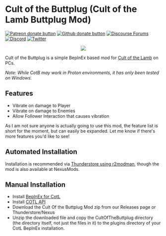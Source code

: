 # Cult of the Buttplug (Cult of the Lamb Buttplug Mod)

[![Patreon donate button](https://img.shields.io/badge/patreon-donate-yellow.svg)](https://www.patreon.com/qdot)
[![Github donate button](https://img.shields.io/badge/github-donate-ff69b4.svg)](https://www.github.com/sponsors/qdot)
[![Discourse Forums](https://img.shields.io/discourse/status?label=buttplug.io%20forums&server=https%3A%2F%2Fdiscuss.buttplug.io)](https://discuss.buttplug.io)
[![Discord](https://img.shields.io/discord/353303527587708932.svg?logo=discord)](https://discord.buttplug.io)
[![Twitter](https://img.shields.io/twitter/follow/buttplugio.svg?style=social&logo=twitter)](https://twitter.com/buttplugio)

<p align="center">
  <img src="https://raw.githubusercontent.com/qdot/CultOfTheButtplug/master/cotl_buttplug_logo.png">
</p>

Cult of the Buttplug is a simple BepInEx based mod for [Cult of the Lamb](https://www.cultofthelamb.com/) on PCs.

_Note: While CotB may work in Proton environments, it has only been tested on Windows._

## Features

- Vibrate on damage to Player
- Vibrate on damage to Enemies
- Allow Follower Interaction that causes vibration

As I am not sure anyone is actually going to use this mod, the feature list is short for the moment, but can easily be expanded. Let me know if there's more features you'd like to see!

## Automated Installation

Installation is recommended via [Thunderstore using r2modman](https://cult-of-the-lamb.thunderstore.io/package/nonpolynomial/CultOfTheButtplug/), though the mod is also available at NexusMods.

## Manual Installation

- Install [BepInEx for CotL](https://cult-of-the-lamb.thunderstore.io/package/BepInEx/BepInExPack_CultOfTheLamb/)
- Install [COTL API](https://cult-of-the-lamb.thunderstore.io/package/xhayper/COTL_API/)
- Download the Cult Of the Buttplug Mod zip from our Releases page or Thunderstore/Nexus
- Unzip the downloaded file and copy the CultOfTheButtplug directory (the directory itself, not just
  the files in it) to the plugins directory of your CotL BepInEx installation.